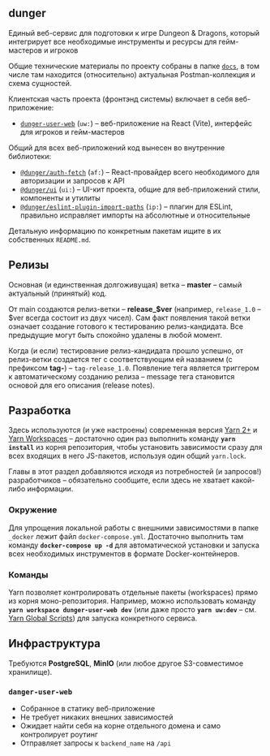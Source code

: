 ## dunger

Единый веб-сервис для подготовки к игре Dungeon & Dragons, который интегрирует все необходимые инструменты и ресурсы для гейм-мастеров и игроков

Общие технические материалы по проекту собраны в папке [`docs`](docs),
в том числе там находится (относительно) актуальная Postman-коллекция и схема сущностей.

Клиентская часть проекта (фронтэнд системы) включает в себя веб-приложение:

- [`dunger-user-web`](packages/frontend/dunger-user-web) (`uw:`) – веб-приложение на React (Vite), интерфейс для игроков и гейм-мастеров

Общий для всех веб-приложений код вынесен во внутренние библиотеки:

- [`@dunger/auth-fetch`](packages/frontend/lib/auth-fetch) (`af:`) – React-провайдер всего необходимого для авторизации и запросов к API
- [`@dunger/ui`](packages/frontend/lib/ui) (`ui:`) – UI-кит проекта, общие для веб-приложений стили, компоненты и утилиты
- [`@dunger/eslint-plugin-import-paths`](packages/frontend/lib/eslint-plugin-import-paths) (`ip:`) – плагин для ESLint, правильно исправляет импорты на абсолютные и относительные

Детальную информацию по конкретным пакетам ищите в их собственных `README.md`.

## Релизы

Основная (и единственная долгоживущая) ветка – **master** – самый актуальный (принятый) код.

От main создаются релиз-ветки – **release\_\$ver** (например, `release_1.0` – $ver всегда состоит из двух чисел).
Сам факт появления такой ветки означает создание готового к тестированию релиз-кандидата.
Все предыдущие могут быть спокойно удалены в любой момент.

Когда (и если) тестирование релиз-кандидата прошло успешно,
от релиз-ветки создается тег с соответствующим ей названием (с префиксом **tag-**) – `tag-release_1.0`.
Появление тега является триггером к автоматическому созданию релиза –
message тега становится основой для его описания (release notes).

## Разработка

Здесь используются (и уже настроены) современная версия [Yarn 2+](https://yarnpkg.com/getting-started/migration) и [Yarn Workspaces](https://yarnpkg.com/features/workspaces) –
достаточно один раз выполнить команду **`yarn install`** из корня репозитория,
чтобы установить зависимости сразу для всех входящих в него JS-пакетов, используя один общий `yarn.lock`.

Главы в этот раздел добавляются исходя из потребностей (и запросов!) разработчиков –
обязательно сообщите, если здесь не хватает какой-либо информации.

### Окружение

Для упрощения локальной работы с внешними зависимостями в папке `_docker` лежит файл `docker-compose.yml`.
Достаточно выполнить там команду **`docker-compose up -d`**
для автоматической установки и запуска всех необходимых инструментов в формате Docker-контейнеров.

### Команды

Yarn позволяет контролировать отдельные пакеты (workspaces) прямо из корня моно-репозитория.
Например, можно использовать команду **`yarn workspace dunger-user-web dev`**
(или даже просто **`yarn uw:dev`** – см. [Yarn Global Scripts](https://yarnpkg.com/features/workspaces#global-scripts))
для запуска конкретного сервиса.

## Инфраструктура

Требуются **PostgreSQL**, **MinIO** (или любое другое S3-совместимое хранилище).

### `danger-user-web`

- Собранное в статику веб-приложение
- Не требует никаких внешних зависимостей
- Ожидает найти себя на корне отдельного домена и само контролирует роутинг
- Отправляет запросы к `backend_name` на `/api`
